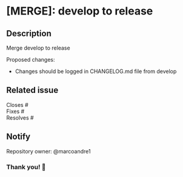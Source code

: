 # [MERGE]: develop to release

## Description

Merge develop to release

Proposed changes:

- Changes should be logged in CHANGELOG.md file from develop

## Related issue

<!--

For a more detailed list of keywords: https://docs.github.com/en/get-started/writing-on-github/working-with-advanced-formatting/using-keywords-in-issues-and-pull-requests

--->

Closes #  
Fixes #  
Resolves #  

## Notify

Repository owner: @marcoandre1

### Thank you! 🙌

